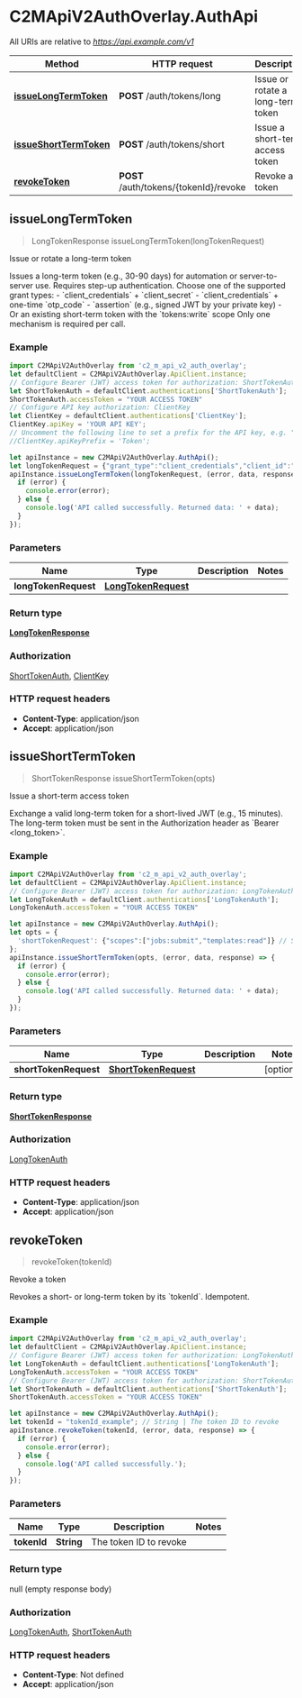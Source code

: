 # C2MApiV2AuthOverlay.AuthApi

All URIs are relative to *https://api.example.com/v1*

Method | HTTP request | Description
------------- | ------------- | -------------
[**issueLongTermToken**](AuthApi.md#issueLongTermToken) | **POST** /auth/tokens/long | Issue or rotate a long-term token
[**issueShortTermToken**](AuthApi.md#issueShortTermToken) | **POST** /auth/tokens/short | Issue a short-term access token
[**revokeToken**](AuthApi.md#revokeToken) | **POST** /auth/tokens/{tokenId}/revoke | Revoke a token



## issueLongTermToken

> LongTokenResponse issueLongTermToken(longTokenRequest)

Issue or rotate a long-term token

Issues a long-term token (e.g., 30-90 days) for automation or server-to-server use. Requires step-up authentication. Choose one of the supported grant types:  - &#x60;client_credentials&#x60; + &#x60;client_secret&#x60; - &#x60;client_credentials&#x60; + one-time &#x60;otp_code&#x60; - &#x60;assertion&#x60; (e.g., signed JWT by your private key) - Or an existing short-term token with the &#x60;tokens:write&#x60; scope  Only one mechanism is required per call. 

### Example

```javascript
import C2MApiV2AuthOverlay from 'c2_m_api_v2_auth_overlay';
let defaultClient = C2MApiV2AuthOverlay.ApiClient.instance;
// Configure Bearer (JWT) access token for authorization: ShortTokenAuth
let ShortTokenAuth = defaultClient.authentications['ShortTokenAuth'];
ShortTokenAuth.accessToken = "YOUR ACCESS TOKEN"
// Configure API key authorization: ClientKey
let ClientKey = defaultClient.authentications['ClientKey'];
ClientKey.apiKey = 'YOUR API KEY';
// Uncomment the following line to set a prefix for the API key, e.g. "Token" (defaults to null)
//ClientKey.apiKeyPrefix = 'Token';

let apiInstance = new C2MApiV2AuthOverlay.AuthApi();
let longTokenRequest = {"grant_type":"client_credentials","client_id":"c2m_abc123","client_secret":"supersecret123","scopes":["jobs:submit","templates:read"],"ttl_seconds":7776000}; // LongTokenRequest | 
apiInstance.issueLongTermToken(longTokenRequest, (error, data, response) => {
  if (error) {
    console.error(error);
  } else {
    console.log('API called successfully. Returned data: ' + data);
  }
});
```

### Parameters


Name | Type | Description  | Notes
------------- | ------------- | ------------- | -------------
 **longTokenRequest** | [**LongTokenRequest**](LongTokenRequest.md)|  | 

### Return type

[**LongTokenResponse**](LongTokenResponse.md)

### Authorization

[ShortTokenAuth](../README.md#ShortTokenAuth), [ClientKey](../README.md#ClientKey)

### HTTP request headers

- **Content-Type**: application/json
- **Accept**: application/json


## issueShortTermToken

> ShortTokenResponse issueShortTermToken(opts)

Issue a short-term access token

Exchange a valid long-term token for a short-lived JWT (e.g., 15 minutes). The long-term token must be sent in the Authorization header as &#x60;Bearer &lt;long_token&gt;&#x60;. 

### Example

```javascript
import C2MApiV2AuthOverlay from 'c2_m_api_v2_auth_overlay';
let defaultClient = C2MApiV2AuthOverlay.ApiClient.instance;
// Configure Bearer (JWT) access token for authorization: LongTokenAuth
let LongTokenAuth = defaultClient.authentications['LongTokenAuth'];
LongTokenAuth.accessToken = "YOUR ACCESS TOKEN"

let apiInstance = new C2MApiV2AuthOverlay.AuthApi();
let opts = {
  'shortTokenRequest': {"scopes":["jobs:submit","templates:read"]} // ShortTokenRequest | 
};
apiInstance.issueShortTermToken(opts, (error, data, response) => {
  if (error) {
    console.error(error);
  } else {
    console.log('API called successfully. Returned data: ' + data);
  }
});
```

### Parameters


Name | Type | Description  | Notes
------------- | ------------- | ------------- | -------------
 **shortTokenRequest** | [**ShortTokenRequest**](ShortTokenRequest.md)|  | [optional] 

### Return type

[**ShortTokenResponse**](ShortTokenResponse.md)

### Authorization

[LongTokenAuth](../README.md#LongTokenAuth)

### HTTP request headers

- **Content-Type**: application/json
- **Accept**: application/json


## revokeToken

> revokeToken(tokenId)

Revoke a token

Revokes a short- or long-term token by its &#x60;tokenId&#x60;. Idempotent.

### Example

```javascript
import C2MApiV2AuthOverlay from 'c2_m_api_v2_auth_overlay';
let defaultClient = C2MApiV2AuthOverlay.ApiClient.instance;
// Configure Bearer (JWT) access token for authorization: LongTokenAuth
let LongTokenAuth = defaultClient.authentications['LongTokenAuth'];
LongTokenAuth.accessToken = "YOUR ACCESS TOKEN"
// Configure Bearer (JWT) access token for authorization: ShortTokenAuth
let ShortTokenAuth = defaultClient.authentications['ShortTokenAuth'];
ShortTokenAuth.accessToken = "YOUR ACCESS TOKEN"

let apiInstance = new C2MApiV2AuthOverlay.AuthApi();
let tokenId = "tokenId_example"; // String | The token ID to revoke
apiInstance.revokeToken(tokenId, (error, data, response) => {
  if (error) {
    console.error(error);
  } else {
    console.log('API called successfully.');
  }
});
```

### Parameters


Name | Type | Description  | Notes
------------- | ------------- | ------------- | -------------
 **tokenId** | **String**| The token ID to revoke | 

### Return type

null (empty response body)

### Authorization

[LongTokenAuth](../README.md#LongTokenAuth), [ShortTokenAuth](../README.md#ShortTokenAuth)

### HTTP request headers

- **Content-Type**: Not defined
- **Accept**: application/json

